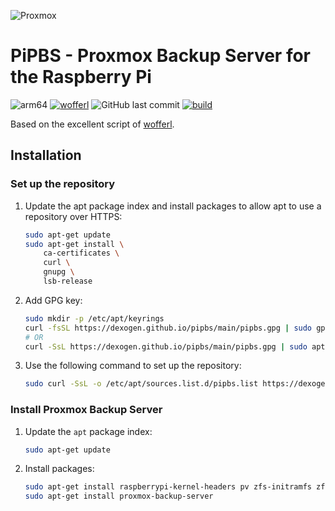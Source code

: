 ![Proxmox](https://www.casalicomputers.com/sites/default/files/proxmox-logo.png)
# PiPBS - Proxmox Backup Server for the Raspberry Pi
![arm64](https://img.shields.io/badge/architecture-arm64-9cf)
[![wofferl](https://img.shields.io/badge/wofferl-proxmox--backup--arm64-orange.svg)](https://github.com/wofferl/proxmox-backup-arm64)
![GitHub last commit](https://img.shields.io/github/last-commit/dexogen/pipbs)
[![build](https://github.com/Dexogen/pipbs/actions/workflows/build.yml/badge.svg)](https://github.com/Dexogen/pipbs/actions/workflows/build.yml)

Based on the excellent script of [wofferl](https://github.com/wofferl/proxmox-backup-arm64).

## Installation

### Set up the repository

1. Update the apt package index and install packages to allow apt to use a repository over HTTPS:
    ```bash
    sudo apt-get update
    sudo apt-get install \
        ca-certificates \
        curl \
        gnupg \
        lsb-release
    ```

2. Add GPG key:
    ```bash
    sudo mkdir -p /etc/apt/keyrings
    curl -fsSL https://dexogen.github.io/pipbs/main/pipbs.gpg | sudo gpg --dearmor -o /etc/apt/keyrings/pipbs.gpg
    # OR 
    curl -SsL https://dexogen.github.io/pipbs/main/pipbs.gpg | sudo apt-key add -
    ```

3. Use the following command to set up the repository:
    ```bash
    sudo curl -SsL -o /etc/apt/sources.list.d/pipbs.list https://dexogen.github.io/pipbs/main/pipbs.list
    ```

### Install Proxmox Backup Server

1. Update the `apt` package index:
    ```bash
    sudo apt-get update
    ```
2. Install packages:
    ```bash
    sudo apt-get install raspberrypi-kernel-headers pv zfs-initramfs zfsutils-linux
    sudo apt-get install proxmox-backup-server
    ```

